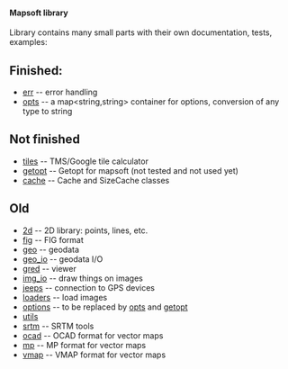 #### Mapsoft library

Library contains many small parts with their own documentation, tests, examples:

## Finished:
* [err](err)  -- error handling
* [opts](opts) -- a map<string,string> container for options, conversion of any type to string

## Not finished
* [tiles](tiles)  -- TMS/Google tile calculator
* [getopt](getopt) -- Getopt for mapsoft (not tested and not used yet)
* [cache](cache)   -- Cache and SizeCache classes

## Old

* [2d](2d)      -- 2D library: points, lines, etc.
* [fig](fig)     -- FIG format
* [geo](geo)     -- geodata
* [geo_io](geo_io)  -- geodata I/O
* [gred](gred)    -- viewer
* [img_io](img_io)  -- draw things on images
* [jeeps](jeeps)   -- connection to GPS devices
* [loaders](loaders) -- load images
* [options](options) -- to be replaced by [opts](opts) and [getopt](getopt)
* [utils](utils)
* [srtm](srtm) -- SRTM tools
* [ocad](ocad) -- OCAD format for vector maps
* [mp](mp)     -- MP format for vector maps
* [vmap](vmap) -- VMAP format for vector maps
